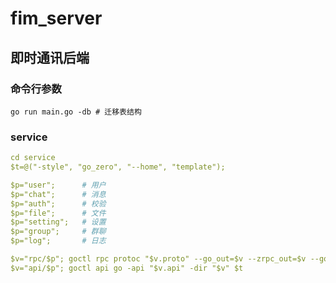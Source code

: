 # fim_server

## 即时通讯后端

### 命令行参数
``` shell
go run main.go -db # 迁移表结构
```

### service
``` yaml
cd service
$t=@("-style", "go_zero", "--home", "template");

$p="user";      # 用户
$p="chat";      # 消息
$p="auth";      # 校验
$p="file";      # 文件
$p="setting";   # 设置
$p="group";     # 群聊
$p="log";       # 日志

$v="rpc/$p"; goctl rpc protoc "$v.proto" --go_out=$v --zrpc_out=$v --go-grpc_out=$v $t   # 生成RPC
$v="api/$p"; goctl api go -api "$v.api" -dir "$v" $t                                     # 生成API
```




